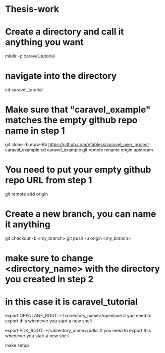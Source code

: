 # Thesis-work
# Create a directory and call it anything you want
mkdir -p caravel_tutorial

# navigate into the directory
cd caravel_tutorial

# Make sure that "caravel_example" matches the empty github repo name in step 1
git clone -b mpw-6b https://github.com/efabless/caravel_user_project caravel_example
cd caravel_example
git remote rename origin upstream

# You need to put your empty github repo URL from step 1
git remote add origin <your github repo URL>

# Create a new branch, you can name it anything
git checkout -b <my_branch>
git push -u origin <my_branch>
  
# make sure to change <directory_name> with the directory you created in step 2
# in this case it is caravel_tutorial
export OPENLANE_ROOT=~/<directory_name>/openlane # you need to export this whenever you start a new shell

export PDK_ROOT=~/<directory_name>/pdks # you need to export this whenever you start a new shell

make setup
